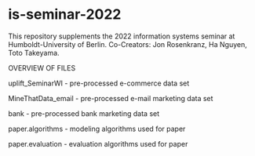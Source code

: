 # is-seminar-2022

This repository supplements the 2022 information systems seminar at Humboldt-University of Berlin. Co-Creators: Jon Rosenkranz, Ha Nguyen, Toto Takeyama.


OVERVIEW OF FILES


uplift_SeminarWI - pre-processed e-commerce data set

MineThatData_email - pre-processed e-mail marketing data set

bank - pre-processed bank marketing data set

paper.algorithms - modeling algorithms used for paper

paper.evaluation - evaluation algorithms used for paper


